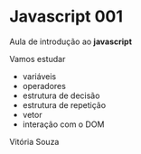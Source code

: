 # Javascript 001
Aula de introdução ao **javascript**

Vamos estudar
- variáveis 
- operadores 
- estrutura de decisão 
- estrutura de repetição 
- vetor 
- interação com o DOM

Vitória Souza
